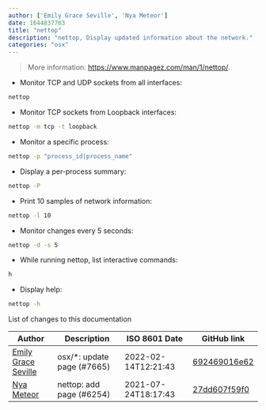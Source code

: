 ```yaml
---
author: ['Emily Grace Seville', 'Nya Meteor']
date: 1644837703
title: "nettop"
description: "nettop, Display updated information about the network."
categories: "osx"
---
```

> More information: <https://www.manpagez.com/man/1/nettop/>.

- Monitor TCP and UDP sockets from all interfaces:

```bash
nettop
```

- Monitor TCP sockets from Loopback interfaces:

```bash
nettop -m tcp -t loopback
```

- Monitor a specific process:

```bash
nettop -p "process_id|process_name"
```

- Display a per-process summary:

```bash
nettop -P
```

- Print 10 samples of network information:

```bash
nettop -l 10
```

- Monitor changes every 5 seconds:

```bash
nettop -d -s 5
```

- While running nettop, list interactive commands:

```bash
h
```

- Display help:

```bash
nettop -h
```
List of changes to this documentation


Author | Description | ISO 8601 Date | GitHub link
------|-----|-----|-----
[Emily Grace Seville](mailto:emilyseville7cf@gmail.com) | osx/*: update page (#7665) | 2022-02-14T12:21:43 | [692469016e62](https://github.com/tldr-pages/tldr/commit/692469016e62d4410ec92a8f29272e447046a0d2)
[Nya Meteor](mailto:abysslink@outlook.com) | nettop: add page (#6254) | 2021-07-24T18:17:43 | [27dd607f59f0](https://github.com/tldr-pages/tldr/commit/27dd607f59f07146c21828312cec1d613640dc35)

